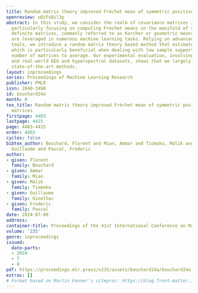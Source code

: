 ```yaml
---
title: Random matrix theory improved Fréchet mean of symmetric positive definite matrices
openreview: uQiFsBil3p
abstract: In this study, we consider the realm of covariance matrices in machine learning,
  particularly focusing on computing Fréchet means on the manifold of symmetric positive
  definite matrices, commonly referred to as Karcher or geometric means. Such means
  are leveraged in numerous machine learning tasks. Relying on advanced statistical
  tools, we introduce a random matrix theory based method that estimates Fréchet means,
  which is particularly beneficial when dealing with low sample support and a high
  number of matrices to average. Our experimental evaluation, involving both synthetic
  and real-world EEG and hyperspectral datasets, shows that we largely outperform
  state-of-the-art methods.
layout: inproceedings
series: Proceedings of Machine Learning Research
publisher: PMLR
issn: 2640-3498
id: bouchard24a
month: 0
tex_title: Random matrix theory improved Fréchet mean of symmetric positive definite
  matrices
firstpage: 4403
lastpage: 4415
page: 4403-4415
order: 4403
cycles: false
bibtex_author: Bouchard, Florent and Mian, Ammar and Tiomoko, Malik and Ginolhac,
  Guillaume and Pascal, Frederic
author:
- given: Florent
  family: Bouchard
- given: Ammar
  family: Mian
- given: Malik
  family: Tiomoko
- given: Guillaume
  family: Ginolhac
- given: Frederic
  family: Pascal
date: 2024-07-08
address:
container-title: Proceedings of the 41st International Conference on Machine Learning
volume: '235'
genre: inproceedings
issued:
  date-parts:
  - 2024
  - 7
  - 8
pdf: https://proceedings.mlr.press/v235/assets/bouchard24a/bouchard24a.pdf
extras: []
# Format based on Martin Fenner's citeproc: https://blog.front-matter.io/posts/citeproc-yaml-for-bibliographies/
---
```

